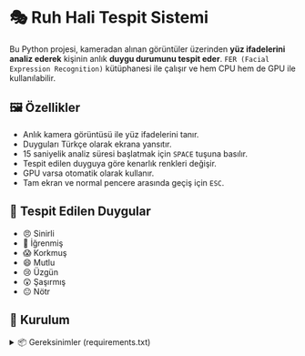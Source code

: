 # 🎭 Ruh Hali Tespit Sistemi

Bu Python projesi, kameradan alınan görüntüler üzerinden **yüz ifadelerini analiz ederek** kişinin anlık **duygu durumunu tespit eder**. `FER (Facial Expression Recognition)` kütüphanesi ile çalışır ve hem CPU hem de GPU ile kullanılabilir.

## 🖼️ Özellikler

- Anlık kamera görüntüsü ile yüz ifadelerini tanır.
- Duyguları Türkçe olarak ekrana yansıtır.
- 15 saniyelik analiz süresi başlatmak için `SPACE` tuşuna basılır.
- Tespit edilen duyguya göre kenarlık renkleri değişir.
- GPU varsa otomatik olarak kullanır.
- Tam ekran ve normal pencere arasında geçiş için `ESC`.

## 📸 Tespit Edilen Duygular

- 😠 Sinirli
- 🤢 İğrenmiş
- 😱 Korkmuş
- 😄 Mutlu
- 😢 Üzgün
- 😲 Şaşırmış
- 😐 Nötr

## 🚀 Kurulum

<details> <summary>📦 Gereksinimler (requirements.txt)</summary>

```bash
git clone https://github.com/LowLeery/duygudurumu
cd duygudurumu
py -3.10 -m pip install opencv-python fer tensorflow-gpu numpy
python duygu_tespit.py
```
|3.10.x|EN GUNCEL PYTHON VERSIYONU|
|----------|------------|
|✔️|❌|

</details>
